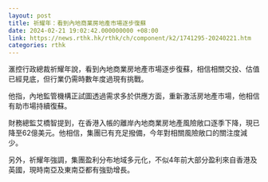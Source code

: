 ```yaml
---
layout: post
title: 祈耀年：看到內地商業房地產市場逐步復蘇
date: 2024-02-21 19:02:42.000000000 +08:00
link: https://news.rthk.hk/rthk/ch/component/k2/1741295-20240221.htm
categories: rthk
---
```


滙控行政總裁祈耀年說，看到內地商業房地產市場逐步復蘇，相信相關交投、估值已經見底，但行業仍需時數年度過現有挑戰。

他指，內地監管機構正試圖透過需求多於供應方面，重新激活房地產市場，他相信有助市場持續復蘇。

財務總監艾橋智提到，在香港入帳的離岸內地商業房地產風險敞口逐季下降，現已降至62億美元。他相信，集團已有充足撥備，今年對相關風險敞口的關注度減少。

另外，祈耀年強調，集團盈利分布地域多元化，不似4年前大部分盈利來自香港及英國，現時南亞及東南亞都有強勁增長。
